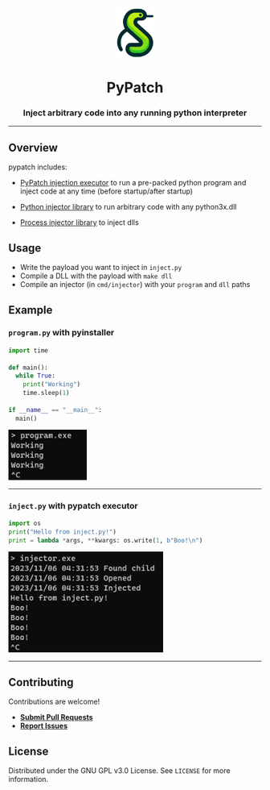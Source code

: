 <div align="center">

<img src="./assets/logo.png" alt="logo" height="100px" />
<h1 align="center">PyPatch</h1>
<h3>Inject arbitrary code into any running python interpreter</h3>
</div>

---

## Overview

pypatch includes:

- [PyPatch injection executor](https://github.com/saucesteals/pypatch/blob/main/cmd/injector) to run a pre-packed python program and inject code at any time (before startup/after startup)

- [Python injector library](https://github.com/saucesteals/pypatch/blob/main/pypatch) to run arbitrary code with any python3x.dll

- [Process injector library](https://github.com/saucesteals/pypatch/blob/main/inject) to inject dlls

## Usage

- Write the payload you want to inject in `inject.py`
- Compile a DLL with the payload with `make dll`
- Compile an injector (in `cmd/injector`) with your `program` and `dll` paths

## Example

### `program.py` with **pyinstaller**

```py
import time

def main():
  while True:
    print("Working")
    time.sleep(1)

if __name__ == "__main__":
  main()
```

<img src="./assets/program.png" alt="logo" height="100px" />

---

### `inject.py` with pypatch executor

```py
import os
print("Hello from inject.py!")
print = lambda *args, **kwargs: os.write(1, b"Boo!\n")
```

<img src="./assets/injector.png" alt="logo" height="200px" />

---

## Contributing

Contributions are welcome!

- **[Submit Pull Requests](https://github.com/saucesteals/pypatch/pulls)**
- **[Report Issues](https://github.com/saucesteals/pypatch/issues)**

## License

Distributed under the GNU GPL v3.0 License. See `LICENSE` for more information.
